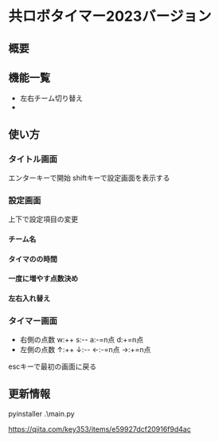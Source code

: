 # 共ロボタイマー2023バージョン
## 概要

## 機能一覧
- 左右チーム切り替え
- 

## 使い方
### タイトル画面
エンターキーで開始
shiftキーで設定画面を表示する

### 設定画面
上下で設定項目の変更
#### チーム名
#### タイマのの時間
#### 一度に増やす点数決め
#### 左右入れ替え

### タイマー画面
- 右側の点数
    w:++
    s:--
    a:-=n点
    d:+=n点
- 左側の点数
    ↑:++
    ↓:--
    ←:-=n点
    →:+=n点

escキーで最初の画面に戻る

## 更新情報


pyinstaller .\main.py

https://qiita.com/key353/items/e59927dcf20916f9d4ac